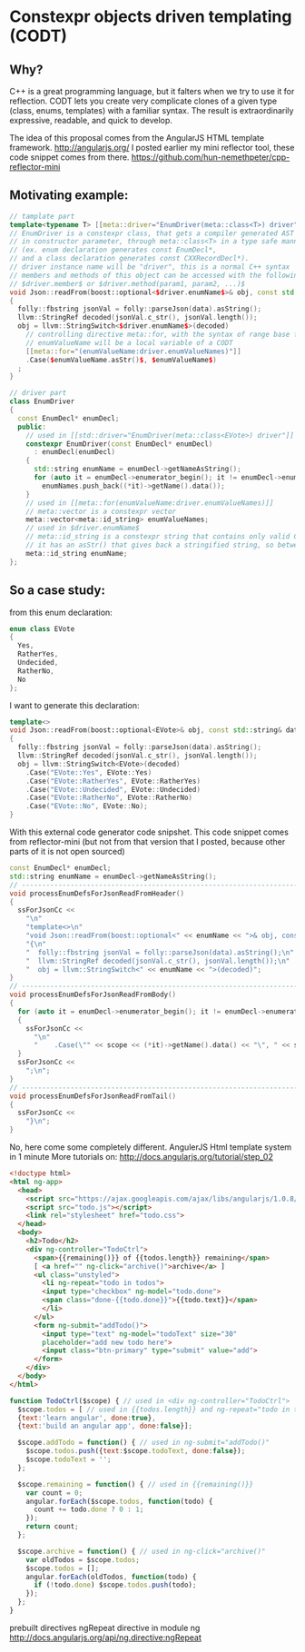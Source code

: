 Constexpr objects driven templating (CODT)
==========================================


Why?
----

C++ is a great programming language, but it falters when we try to use it for reflection.
CODT lets you create very complicate clones of a given type (class, enums, templates) with
a familiar syntax. The result is extraordinarily expressive, readable, and quick to develop.

The idea of this proposal comes from the AngularJS HTML template framework.
http://angularjs.org/
I posted earlier my mini reflector tool, these code snippet comes from there.
https://github.com/hun-nemethpeter/cpp-reflector-mini

Motivating example:
-------------------

```C++
// tamplate part
template<typename T> [[meta::driver="EnumDriver(meta::class<T>) driver"]]
// EnumDriver is a constexpr class, that gets a compiler generated AST node
// in constructor parameter, through meta::class<T> in a type safe manner.
// (ex. enum declaration generates const EnumDecl*,
// and a class declaration generates const CXXRecordDecl*).
// driver instance name will be "driver", this is a normal C++ syntax
// members and methods of this object can be accessed with the following syntax:
// $driver.member$ or $driver.method(param1, param2, ...)$
void Json::readFrom(boost::optional<$driver.enumName$>& obj, const std::string& data)
{
  folly::fbstring jsonVal = folly::parseJson(data).asString();
  llvm::StringRef decoded(jsonVal.c_str(), jsonVal.length());
  obj = llvm::StringSwitch<$driver.enumName$>(decoded)
    // controlling directive meta::for, with the syntax of range base for
    // enumValueName will be a local variable of a CODT
    [[meta::for="(enumValueName:driver.enumValueNames)"]]
    .Case($enumValueName.asStr()$, $enumValueName$)
  ;
}

// driver part
class EnumDriver
{
  const EnumDecl* enumDecl;
  public:
    // used in [[std::driver="EnumDriver(meta::class<EVote>) driver"]]
    constexpr EnumDriver(const EnumDecl* enumDecl)
      : enumDecl(enumDecl)
    {
      std::string enumName = enumDecl->getNameAsString();
      for (auto it = enumDecl->enumerator_begin(); it != enumDecl->enumerator_end(); it++)
        enumNames.push_back((*it)->getName().data());
    }
    // used in [[meta::for(enumValueName:driver.enumValueNames)]]
    // meta::vector is a constexpr vector
    meta::vector<meta::id_string> enumValueNames;
    // used in $driver.enumName$
    // meta::id_string is a constexpr string that contains only valid C++ identifier
    // it has an asStr() that gives back a stringified string, so between "" signes
    meta::id_string enumName;
};
```

So a case study:
----------------

from this enum declaration:

```C++
enum class EVote
{
  Yes,
  RatherYes,
  Undecided,
  RatherNo,
  No
};
```

I want to generate this declaration:

```C++
template<>
void Json::readFrom(boost::optional<EVote>& obj, const std::string& data)
{
  folly::fbstring jsonVal = folly::parseJson(data).asString();
  llvm::StringRef decoded(jsonVal.c_str(), jsonVal.length());
  obj = llvm::StringSwitch<EVote>(decoded)
    .Case("EVote::Yes", EVote::Yes)
    .Case("EVote::RatherYes", EVote::RatherYes)
    .Case("EVote::Undecided", EVote::Undecided)
    .Case("EVote::RatherNo", EVote::RatherNo)
    .Case("EVote::No", EVote::No);
}
```

With this external code generator code snipshet. This code snippet comes from reflector-mini (but not from that version that I posted, because other parts of it is not open sourced)

```C++
const EnumDecl* enumDecl;
std::string enumName = enumDecl->getNameAsString();
// -------------------------------------------------------------------------------------------------------------------
void processEnumDefsForJsonReadFromHeader()
{
  ssForJsonCc <<
    "\n"
    "template<>\n"
    "void Json::readFrom(boost::optional<" << enumName << ">& obj, const std::string& data)\n"
    "{\n"
    "  folly::fbstring jsonVal = folly::parseJson(data).asString();\n"
    "  llvm::StringRef decoded(jsonVal.c_str(), jsonVal.length());\n"
    "  obj = llvm::StringSwitch<" << enumName << ">(decoded)";
}
// -------------------------------------------------------------------------------------------------------------------
void processEnumDefsForJsonReadFromBody()
{
  for (auto it = enumDecl->enumerator_begin(); it != enumDecl->enumerator_end(); it++)
  {
    ssForJsonCc <<
      "\n"
      "    .Case(\"" << scope << (*it)->getName().data() << "\", " << scope << (*it)->getName().data() << ")";
  }
  ssForJsonCc <<
    ";\n";
}
// -------------------------------------------------------------------------------------------------------------------
void processEnumDefsForJsonReadFromTail()
{
  ssForJsonCc <<
    "}\n";
}
```

No, here come some completely different.
AngulerJS Html template system in 1 minute
More tutorials on:
http://docs.angularjs.org/tutorial/step_02

```HTML
<!doctype html>
<html ng-app>
  <head>
    <script src="https://ajax.googleapis.com/ajax/libs/angularjs/1.0.8/angular.min.js"></script>
    <script src="todo.js"></script>
    <link rel="stylesheet" href="todo.css">
  </head>
  <body>
    <h2>Todo</h2>
    <div ng-controller="TodoCtrl">
      <span>{{remaining()}} of {{todos.length}} remaining</span>
      [ <a href="" ng-click="archive()">archive</a> ]
      <ul class="unstyled">
        <li ng-repeat="todo in todos">
        <input type="checkbox" ng-model="todo.done">
        <span class="done-{{todo.done}}">{{todo.text}}</span>
        </li>
      </ul>
      <form ng-submit="addTodo()">
        <input type="text" ng-model="todoText" size="30"
        placeholder="add new todo here">
        <input class="btn-primary" type="submit" value="add">
      </form>
    </div>
  </body>
</html>
```

```JavaScript
function TodoCtrl($scope) { // used in <div ng-controller="TodoCtrl">
  $scope.todos = [ // used in {{todos.length}} and ng-repeat="todo in todos"
  {text:'learn angular', done:true},
  {text:'build an angular app', done:false}];

  $scope.addTodo = function() { // used in ng-submit="addTodo()"
    $scope.todos.push({text:$scope.todoText, done:false});
    $scope.todoText = '';
  };

  $scope.remaining = function() { // used in {{remaining()}}
    var count = 0;
    angular.forEach($scope.todos, function(todo) {
      count += todo.done ? 0 : 1;
    });
    return count;
  };

  $scope.archive = function() { // used in ng-click="archive()"
    var oldTodos = $scope.todos;
    $scope.todos = [];
    angular.forEach(oldTodos, function(todo) {
      if (!todo.done) $scope.todos.push(todo);
    });
  };
}
```

prebuilt directives
ngRepeat
directive in module ng
http://docs.angularjs.org/api/ng.directive:ngRepeat

